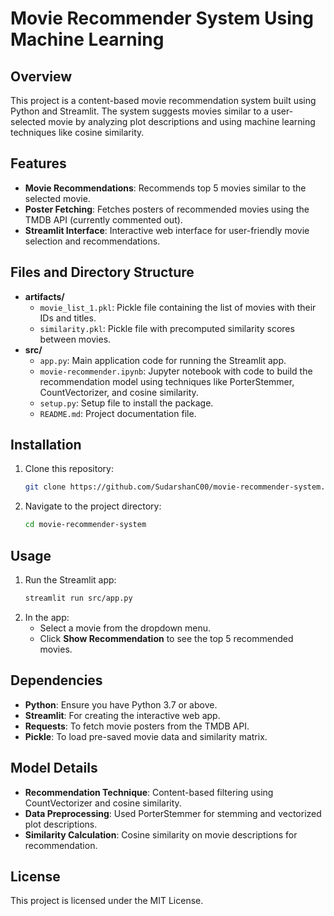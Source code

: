 # Movie Recommender System Using Machine Learning

## Overview
This project is a content-based movie recommendation system built using Python and Streamlit. The system suggests movies similar to a user-selected movie by analyzing plot descriptions and using machine learning techniques like cosine similarity.

## Features
- **Movie Recommendations**: Recommends top 5 movies similar to the selected movie.
- **Poster Fetching**: Fetches posters of recommended movies using the TMDB API (currently commented out).
- **Streamlit Interface**: Interactive web interface for user-friendly movie selection and recommendations.

## Files and Directory Structure
- **artifacts/**
  - `movie_list_1.pkl`: Pickle file containing the list of movies with their IDs and titles.
  - `similarity.pkl`: Pickle file with precomputed similarity scores between movies.
- **src/**
  - `app.py`: Main application code for running the Streamlit app.
  - `movie-recommender.ipynb`: Jupyter notebook with code to build the recommendation model using techniques like PorterStemmer, CountVectorizer, and cosine similarity.
  - `setup.py`: Setup file to install the package.
  - `README.md`: Project documentation file.

## Installation
1. Clone this repository:
   ```bash
   git clone https://github.com/SudarshanC00/movie-recommender-system.git
   ```
2. Navigate to the project directory:
   ```bash
   cd movie-recommender-system
   ```
   
## Usage
1. Run the Streamlit app:
   ```bash
   streamlit run src/app.py
   ```
2. In the app:
   - Select a movie from the dropdown menu.
   - Click **Show Recommendation** to see the top 5 recommended movies.


## Dependencies
- **Python**: Ensure you have Python 3.7 or above.
- **Streamlit**: For creating the interactive web app.
- **Requests**: To fetch movie posters from the TMDB API.
- **Pickle**: To load pre-saved movie data and similarity matrix.

## Model Details
- **Recommendation Technique**: Content-based filtering using CountVectorizer and cosine similarity.
- **Data Preprocessing**: Used PorterStemmer for stemming and vectorized plot descriptions.
- **Similarity Calculation**: Cosine similarity on movie descriptions for recommendation.

## License
This project is licensed under the MIT License.
